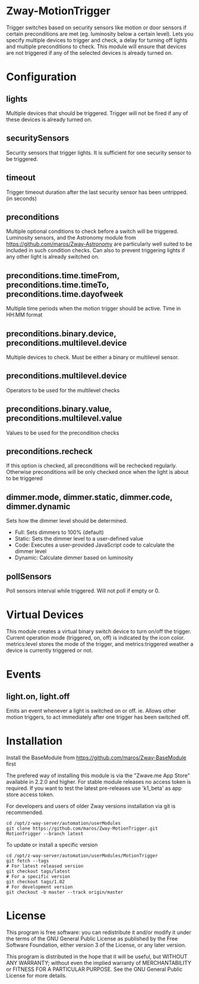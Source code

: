 # Zway-MotionTrigger

Trigger switches based on security sensors like motion or door sensors if 
certain preconditions are met (eg. luminosity below a certain level). Lets you 
specify  multiple devices to trigger and check, a delay for turning off lights 
and multiple preconditions to check. This module will ensure that devices are 
not triggered if any of the selected devices is already turned on.

# Configuration

## lights

Multiple devices that should be triggered. Trigger will not be fired if any 
of these devices is already turned on.

## securitySensors

Security sensors that trigger lights. It is sufficient for one security 
sensor to be triggered.

## timeout

Trigger timeout duration after the last security sensor has been untripped.
(in seconds)

## preconditions

Multiple optional conditions to check before a switch will be triggered. 
Luminosity sensors, and the Astronomy module from 
https://github.com/maros/Zway-Astronomy are particularly well suited to 
be included in such condition checks. Can also to prevent triggering lights
if any other light is already switched on.

## preconditions.time.timeFrom, preconditions.time.timeTo, preconditions.time.dayofweek

Multiple time periods when the motion trigger should be active. 
Time in HH:MM format

## preconditions.binary.device, preconditions.multilevel.device

Multiple devices to check. Must be either a binary or multilevel sensor.

## preconditions.multilevel.device

Operators to be used for the multilevel checks

## preconditions.binary.value, preconditions.multilevel.value

Values to be used for the precondition checks

## preconditions.recheck

If this option is checked, all preconditions will be rechecked regularly.
Otherwise preconditions will be only checked once when the light is about
to be triggered

## dimmer.mode, dimmer.static, dimmer.code, dimmer.dynamic

Sets how the dimmer level should be determined. 

* Full: Sets dimmers to 100% (default)
* Static: Sets the dimmer level to a user-defined value
* Code: Executes a user-provided JavaScript code to calculate the dimmer level
* Dynamic: Calculate dimmer based on luminosity

## pollSensors

Poll sensors interval while triggered. Will not poll if empty or 0.

# Virtual Devices

This module creates a virtual binary switch device to turn on/off the trigger.
Current operation mode (triggered, on, off) is indicated by the icon color.
metrics:level stores the mode of the trigger, and metrics:triggered weather
a device is currently triggered or not.

# Events

## light.on, light.off

Emits an event whenever a light is switched on or off. ie. Allows other 
motion triggers, to act immediately after one trigger has been switched
off.

# Installation

Install the BaseModule from https://github.com/maros/Zway-BaseModule first

The prefered way of installing this module is via the "Zwave.me App Store"
available in 2.2.0 and higher. For stable module releases no access token is 
required. If you want to test the latest pre-releases use 'k1_beta' as 
app store access token.

For developers and users of older Zway versions installation via git is 
recommended.

```shell
cd /opt/z-way-server/automation/userModules
git clone https://github.com/maros/Zway-MotionTrigger.git MotionTrigger --branch latest
```

To update or install a specific version
```shell
cd /opt/z-way-server/automation/userModules/MotionTrigger
git fetch --tags
# For latest released version
git checkout tags/latest
# For a specific version
git checkout tags/1.02
# For development version
git checkout -b master --track origin/master
```

# License

This program is free software: you can redistribute it and/or modify
it under the terms of the GNU General Public License as published by
the Free Software Foundation, either version 3 of the License, or any 
later version.

This program is distributed in the hope that it will be useful,
but WITHOUT ANY WARRANTY; without even the implied warranty of
MERCHANTABILITY or FITNESS FOR A PARTICULAR PURPOSE. See the
GNU General Public License for more details.
